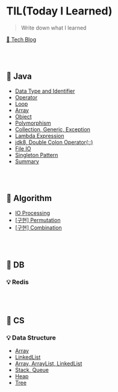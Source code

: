 # TIL(Today I Learned)
> Write down what I learned

[👻 Tech Blog](https://yeojinj.tistory.com/)

<br></br>
## 🎈 Java

- [Data Type and Identifier](java/Data_Type_and_Identifier.md)
- [Operator](java/Operator.md)
- [Loop](java/Loop.md)
- [Array](java/Array.md)
- [Object](java/Object.md)
- [Polymorphism](java/Polymorphism.md)
- [Collection, Generic, Exception](java/Collection_Generic_Exception.md)
- [Lambda Expression](java/Lambda_Expression.md)
- [jdk8, Double Colon Operator(::)](java/jdk8_Double_Colon_Operator(::).md)
- [File IO](java/File_IO.md)  
- [Singleton Pattern](java/Singleton_Pattern.md)  
- [Summary](java/Summary.md)  

<br></br>

## 🎈 Algorithm

- [IO Processing](problem-solving/io-processing.md)
- [[구현] Permutation](problem-solving/permutation.java)
- [[구현] Combination](problem-solving/combination.java)

<br></br>

## 🎈 DB
### 💡 Redis

<br></br>

## 🎈 CS
### 💡 Data Structure

- [Array](data-structure/array.md)
- [LinkedList]()
- [Array, ArrayList, LinkedList]()
- [Stack, Queue](data-structure/stack-queue.md)
- [Heap](data-structure/heap.md)
- [Tree](data-structure/tree.md)
<br></br>




<!--

&nbsp;&nbsp;&nbsp;&nbsp;[참고](https://github.com/gyoogle/tech-interview-for-developer)

&nbsp;&nbsp;&nbsp;&nbsp;[Java SE API](https://docs.oracle.com/javase/8/docs/api/)

### 💡 Web(Front)

- [Web Intro](web/Intro.md)
- [Summary](web/Summary.md)

<br></br>

### 💡 Web(Back)

&nbsp;&nbsp;&nbsp;&nbsp;[Java EE API(Servlet)](https://javaee.github.io/javaee-spec/javadocs/)

<br></br>

### 💡 Framework: Spring

&nbsp;&nbsp;&nbsp;&nbsp;[Spring API](https://docs.spring.io/spring-framework/docs/current/javadoc-api/)

<br></br>

-->
